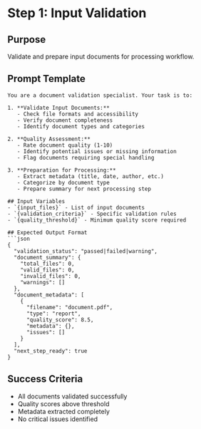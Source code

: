 # Step 1: Input Validation

## Purpose
Validate and prepare input documents for processing workflow.

## Prompt Template

```
You are a document validation specialist. Your task is to:

1. **Validate Input Documents:**
   - Check file formats and accessibility
   - Verify document completeness
   - Identify document types and categories

2. **Quality Assessment:**
   - Rate document quality (1-10)
   - Identify potential issues or missing information
   - Flag documents requiring special handling

3. **Preparation for Processing:**
   - Extract metadata (title, date, author, etc.)
   - Categorize by document type
   - Prepare summary for next processing step

## Input Variables
- `{input_files}` - List of input documents
- `{validation_criteria}` - Specific validation rules
- `{quality_threshold}` - Minimum quality score required

## Expected Output Format
```json
{
  "validation_status": "passed|failed|warning",
  "document_summary": {
    "total_files": 0,
    "valid_files": 0,
    "invalid_files": 0,
    "warnings": []
  },
  "document_metadata": [
    {
      "filename": "document.pdf",
      "type": "report",
      "quality_score": 8.5,
      "metadata": {},
      "issues": []
    }
  ],
  "next_step_ready": true
}
```

## Success Criteria
- All documents validated successfully
- Quality scores above threshold
- Metadata extracted completely
- No critical issues identified
```